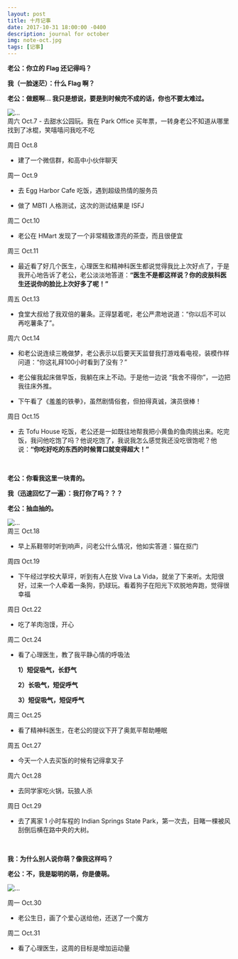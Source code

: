 ```yaml
---
layout: post
title: 十月记事
date: 2017-10-31 18:00:00 -0400
description: journal for october
img: note-oct.jpg
tags: [记事]
---
```




<span class="dialogue">**老公：你立的 Flag 还记得吗？**</span>

<span class="dialogue">**我（一脸迷茫）：什么 Flag 啊？**</span>

<span class="dialogue">**老公：做题啊... 我只是想说，要是到时候完不成的话，你也不要太难过。**</span>

<img src="{{ site.url }}{{ site.baseurl }}/assets/img/content/expression/hamster/speechless.jpg" alt="...">

<br>
周六 Oct.7
- 去甜水公园玩。我在 Park Office 买年票，一转身老公不知道从哪里找到了冰棍，笑嘻嘻问我吃不吃

周日 Oct.8

- 建了一个微信群，和高中小伙伴聊天


周一 Oct.9
- 去 Egg Harbor Cafe 吃饭，遇到超级热情的服务员

- 做了 MBTI 人格测试，这次的测试结果是 ISFJ


周二 Oct.10

- 老公在 HMart 发现了一个非常精致漂亮的茶壶，而且很便宜

周三 Oct.11
- 最近看了好几个医生，心理医生和精神科医生都说觉得我比上次好点了，于是我开心地告诉了老公，老公淡淡地答道：<span class="emphasis">**“医生不是都这样说？你的皮肤科医生还说你的脸比上次好多了呢！”**</span> 

周五 Oct.13
- 食堂大叔给了我双倍的薯条。正得瑟着呢，老公严肃地说道：“你以后不可以再吃薯条了”。

周六 Oct.14
- 和老公说连续三晚做梦，老公表示以后要天天监督我打游戏看电视，装模作样问道：“你这礼拜100小时看到了没有？”

- 老公催我起床做早饭，我躺在床上不动。于是他一边说 “我舍不得你”，一边把我往床外推。

- 下午看了《羞羞的铁拳》，虽然剧情俗套，但拍得真诚，演员很棒！

周日 Oct.15
- 去 Tofu House 吃饭，老公还是一如既往地帮我把小黄鱼的鱼肉挑出来。吃完饭，我问他吃饱了吗？他说吃饱了，我说我怎么感觉我还没吃很饱呢？他说：<span class="emphasis">**“你吃好吃的东西的时候胃口就变得超大！”**</span> 


<br>

<span class="dialogue">**老公：你看我这里一块青的。**</span>

<span class="dialogue">**我（迅速回忆了一遍）：我打你了吗？？？**</span>

<span class="dialogue">**老公：抽血抽的。**</span>

<img src="{{ site.url }}{{ site.baseurl }}/assets/img/content/expression/hamster/yeah.jpg" alt="...">

<br>
周三 Oct.18

- 早上系鞋带时听到响声，问老公什么情况，他如实答道：猫在抠门

周四 Oct.19

- 下午经过学校大草坪，听到有人在放 Viva La Vida，就坐了下来听。太阳很好，过来一个人牵着一条狗，扔球玩。看着狗子在阳光下欢脱地奔跑，觉得很幸福

周日 Oct.22
- 吃了羊肉泡馍，开心


周二 Oct.24

- 看了心理医生，教了我平静心情的呼吸法

  **1）短促吸气，长舒气**

  **2）长吸气，短促呼气**

  **3）短促吸气，短促呼气**

周三 Oct.25

- 看了精神科医生，在老公的提议下开了奥氮平帮助睡眠

周五 Oct.27

- 今天一个人去买饭的时候有记得拿叉子

周六 Oct.28

- 去同学家吃火锅，玩狼人杀

周日 Oct.29

- 去了离家 1 小时车程的 Indian Springs State Park，第一次去，目睹一棵被风刮倒后横在路中央的大树。


<br>

<span class="dialogue">**我：为什么别人说你萌？像我这样吗？**</span>

<span class="dialogue">**老公：不，我是聪明的萌，你是傻萌。**</span>

<img src="{{ site.url }}{{ site.baseurl }}/assets/img/content/expression/hamster/lovely.jpg" alt="...">


周一 Oct.30

- 老公生日，画了个爱心送给他，还送了一个魔方

周二 Oct.31

- 看了心理医生，这周的目标是增加运动量

